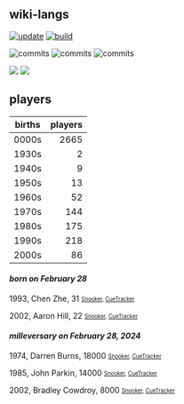 ## wiki-langs
[![update](https://github.com/dreamerminsk/wiki-langs/actions/workflows/update-tables.yml/badge.svg)](https://github.com/dreamerminsk/wiki-langs/actions/workflows/update-tables.yml)
[![build](https://github.com/dreamerminsk/wiki-langs/actions/workflows/build.yml/badge.svg)](https://github.com/dreamerminsk/wiki-langs/actions/workflows/build.yml)

![commits](https://img.shields.io/github/commit-activity/y/dreamerminsk/wiki-langs)
![commits](https://img.shields.io/github/commit-activity/m/dreamerminsk/wiki-langs)
![commits](https://img.shields.io/github/commit-activity/w/dreamerminsk/wiki-langs)

![](https://img.shields.io/github/languages/code-size/dreamerminsk/wiki-langs)
![](https://img.shields.io/github/repo-size/dreamerminsk/wiki-langs)

## players
| births | players |
| :----: | ------: |
| 0000s | 2665 |
| 1930s | 2 |
| 1940s | 9 |
| 1950s | 13 |
| 1960s | 52 |
| 1970s | 144 |
| 1980s | 175 |
| 1990s | 218 |
| 2000s | 86 |

#### ***born on February 28***
1993, Chen Zhe, 31 <sub><sup>[Snooker](http://www.snooker.org/res/index.asp?player=133), [CueTracker](http://cuetracker.net/Players/chen-zhe/)</sup></sub>

2002, Aaron Hill, 22 <sub><sup>[Snooker](http://www.snooker.org/res/index.asp?player=2470), [CueTracker](http://cuetracker.net/Players/aaron-hill/)</sup></sub>


#### ***milleversary on February 28, 2024***
1974, Darren Burns, 18000 <sub><sup>[Snooker](http://www.snooker.org/res/index.asp?player=2038), [CueTracker](http://cuetracker.net/Players/darren-burns/)</sup></sub>

1985, John Parkin, 14000 <sub><sup>[Snooker](http://www.snooker.org/res/index.asp?player=1020), [CueTracker](http://cuetracker.net/Players/john-parkin/)</sup></sub>

2002, Bradley Cowdroy, 8000 <sub><sup>[Snooker](http://www.snooker.org/res/index.asp?player=2748), [CueTracker](http://cuetracker.net/Players/bradley-cowdroy/)</sup></sub>



